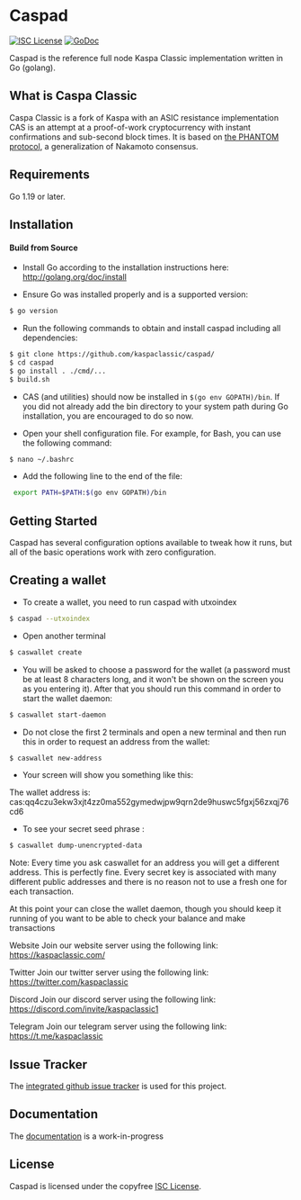 Caspad
========

[![ISC License](http://img.shields.io/badge/license-ISC-blue.svg)](https://choosealicense.com/licenses/isc/)
[![GoDoc](https://img.shields.io/badge/godoc-reference-blue.svg)](http://godoc.org/github.com/casklas/caspad/)

Caspad is the reference full node Kaspa Classic implementation written in Go (golang).

## What is Caspa Classic

Caspa Classic is a fork of Kaspa with an ASIC resistance implementation
CAS is an attempt at a proof-of-work cryptocurrency with instant confirmations and sub-second block times. It is based on [the PHANTOM protocol](https://eprint.iacr.org/2018/104.pdf), a generalization of Nakamoto consensus.

## Requirements

Go 1.19 or later.

## Installation

#### Build from Source

- Install Go according to the installation instructions here:
  http://golang.org/doc/install

- Ensure Go was installed properly and is a supported version:

```bash
$ go version
```

- Run the following commands to obtain and install caspad including all dependencies:

```bash
$ git clone https://github.com/kaspaclassic/caspad/
$ cd caspad
$ go install . ./cmd/...
$ build.sh
```

- CAS (and utilities) should now be installed in `$(go env GOPATH)/bin`. If you did
  not already add the bin directory to your system path during Go installation,
  you are encouraged to do so now.
  
- Open your shell configuration file. For example, for Bash, you can use the following command:
  
```bash
$ nano ~/.bashrc
```
- Add the following line to the end of the file:

```bash
 export PATH=$PATH:$(go env GOPATH)/bin
```

## Getting Started

Caspad has several configuration options available to tweak how it runs, but all
of the basic operations work with zero configuration.

## Creating a wallet

- To create a wallet, you need to run caspad with utxoindex

```bash
$ caspad --utxoindex
```
- Open another terminal

```bash
$ caswallet create
```

- You will be asked to choose a password for the wallet (a password must be at least 8 characters long, and it won't be shown on the screen you as you entering it). After that you should run this command in order to start the wallet daemon:

```bash
$ caswallet start-daemon
```
- Do not close the first 2 terminals and open a new terminal and then run this in order to request an address from the wallet:

```bash
$ caswallet new-address
```

- Your screen will show you something like this:

The wallet address is:
cas:qq4czu3ekw3xjt4zz0ma552gymedwjpw9qrn2de9huswc5fgxj56zxqj76cd6

- To see your secret seed phrase :

```bash
$ caswallet dump-unencrypted-data
```

Note: Every time you ask caswallet for an address you will get a different address. This is perfectly fine. Every secret key is associated with many different public addresses and there is no reason not to use a fresh one for each transaction.

At this point your can close the wallet daemon, though you should keep it running of you want to be able to check your balance and make transactions


Website
Join our website server using the following link: https://kaspaclassic.com/

Twitter
Join our twitter server using the following link: https://twitter.com/kaspaclassic

Discord
Join our discord server using the following link: https://discord.com/invite/kaspaclassic1

Telegram
Join our telegram server using the following link: https://t.me/kaspaclassic

## Issue Tracker

The [integrated github issue tracker](https://github.com/casklas/caspad/issues)
is used for this project.

## Documentation

The [documentation](https://github.com/) is a work-in-progress

## License

Caspad is licensed under the copyfree [ISC License](https://choosealicense.com/licenses/isc/).

